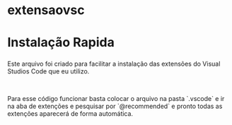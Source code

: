 # extensaovsc
<h1>Instalação Rapida</h1>

###

<p>Este arquivo foi criado para facilitar a instalação das extensões do Visual Studios Code que eu utilizo.</p><br>
<p>Para esse código funcionar basta colocar o arquivo na pasta `.vscode` e ir na aba de extenções e pesquisar por `@recommended` e pronto todas as extenções aparecerá de forma automática.</p>